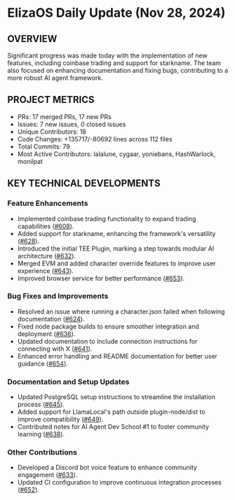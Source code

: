 # ElizaOS Daily Update (Nov 28, 2024)

## OVERVIEW 
Significant progress was made today with the implementation of new features, including coinbase trading and support for starkname. The team also focused on enhancing documentation and fixing bugs, contributing to a more robust AI agent framework.

## PROJECT METRICS
- PRs: 17 merged PRs, 17 new PRs
- Issues: 7 new issues, 0 closed issues
- Unique Contributors: 18
- Code Changes: +135717/-80692 lines across 112 files
- Total Commits: 79
- Most Active Contributors: lalalune, cygaar, yoniebans, HashWarlock, monilpat

## KEY TECHNICAL DEVELOPMENTS

### Feature Enhancements
- Implemented coinbase trading functionality to expand trading capabilities ([#608](https://github.com/elizaos/eliza/pull/608)).
- Added support for starkname, enhancing the framework's versatility ([#628](https://github.com/elizaos/eliza/pull/628)).
- Introduced the initial TEE Plugin, marking a step towards modular AI architecture ([#632](https://github.com/elizaos/eliza/pull/632)).
- Merged EVM and added character override features to improve user experience ([#643](https://github.com/elizaos/eliza/pull/643)).
- Improved browser service for better performance ([#653](https://github.com/elizaos/eliza/pull/653)).

### Bug Fixes and Improvements
- Resolved an issue where running a character.json failed when following documentation ([#624](https://github.com/elizaos/eliza/pull/624)).
- Fixed node package builds to ensure smoother integration and deployment ([#636](https://github.com/elizaos/eliza/pull/636)).
- Updated documentation to include connection instructions for connecting with X ([#641](https://github.com/elizaos/eliza/pull/641)).
- Enhanced error handling and README documentation for better user guidance ([#654](https://github.com/elizaos/eliza/pull/654)).

### Documentation and Setup Updates
- Updated PostgreSQL setup instructions to streamline the installation process ([#645](https://github.com/elizaos/eliza/pull/645)).
- Added support for LlamaLocal's path outside plugin-node/dist to improve compatibility ([#649](https://github.com/elizaos/eliza/pull/649)).
- Contributed notes for AI Agent Dev School #1 to foster community learning ([#638](https://github.com/elizaos/eliza/pull/638)).

### Other Contributions
- Developed a Discord bot voice feature to enhance community engagement ([#633](https://github.com/elizaos/eliza/pull/633)).
- Updated CI configuration to improve continuous integration processes ([#652](https://github.com/elizaos/eliza/pull/652)).